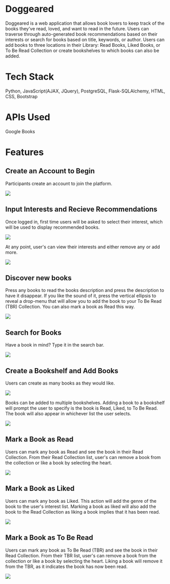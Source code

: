 # Doggeared

Doggeared is a web application that allows book lovers to keep track of the books they’ve read, loved, and want to read in the future. Users can traverse through auto-generated book recommendations based on their interests or search for books based on title, keywords, or author. Users can add books to three locations in their Library: Read Books, Liked Books, or To Be Read Collection or create bookshelves to which books can also be added.

# Tech Stack

Python, JavaScript(AJAX, JQuery), PostgreSQL, Flask-SQLAlchemy, HTML, CSS, Bootstrap

# APIs Used

Google Books

# Features

## Create an Account to Begin

Participants create an account to join the platform.

![](https://media.giphy.com/media/lT3QMn1DIEvwq6QQWB/giphy.gif)

## Input Interests and Recieve Recommendations

Once logged in, first time users will be asked to select their interest, which will be used to display recommended books.

![](https://media.giphy.com/media/eLpJWK9I9nzQQwcIX5/giphy.gif)

At any point, user's can view their interests and either remove any or add more.

![](https://media.giphy.com/media/sX40K5AsF7ZjZoajXS/giphy.gif)

## Discover new books

Press any books to read the books description and press the description to have it disappear. If you like the sound of it, press the vertical ellipsis to reveal a drop-menu that will allow you to add the book to your To Be Read (TBR) Collection. You can also mark a book as Read this way.

![](https://media.giphy.com/media/kMXWGkpLrIrGWKEYvi/giphy.gif)

## Search for Books

Have a book in mind? Type it in the search bar.

![](https://media.giphy.com/media/zLjF0ffgdDLsGozGOD/giphy.gif)

## Create a Bookshelf and Add Books

Users can create as many books as they would like.

![](https://media.giphy.com/media/DFk6DzUq304noV2vhi/giphy.gif)

Books can be added to multiple bookshelves. Adding a book to a bookshelf will prompt the user to specify is the book is Read, Liked, to To Be Read. The book will also appear in whichever list the user selects.

![](https://media.giphy.com/media/6HbMArufPAmSrcwyTu/giphy.gif)

## Mark a Book as Read

Users can mark any book as Read and see the book in their Read Collection. From their Read Collection list, user's can remove a book from the collection or like a book by selecting the heart.

![](https://media.giphy.com/media/7G9jv0f1YweDWZCouA/giphy.gif)

## Mark a Book as Liked

Users can mark any book as Liked. This action will add the genre of the book to the user's interest list. Marking a book as liked will also add the book to the Read Collection as liking a book implies that it has been read.

![](https://media.giphy.com/media/jBoBTWWk0bssZAowBI/giphy.gif)

## Mark a Book as To Be Read

Users can mark any book as To Be Read (TBR) and see the book in their Read Collection. From their TBR list, user's can remove a book from the collection or like a book by selecting the heart. Liking a book will remove it from the TBR, as it indicates the book has now been read.

![](https://media.giphy.com/media/n1lz9R7OOi6R00XPav/giphy.gif)
